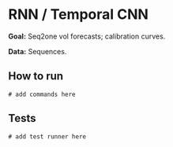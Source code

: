 # RNN / Temporal CNN

**Goal:** Seq2one vol forecasts; calibration curves.

**Data:** Sequences.

## How to run

```
# add commands here
```

## Tests

```
# add test runner here
```
